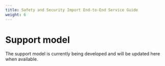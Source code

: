 ```yaml
---
title: Safety and Security Import End-to-End Service Guide
weight: 6
---
```


# Support model

The support model is currently being developed and will be updated here when available.

